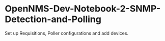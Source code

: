 # OpenNMS-Dev-Notebook-2-SNMP-Detection-and-Polling
Set up Requisitions, Poller configurations and add devices.
